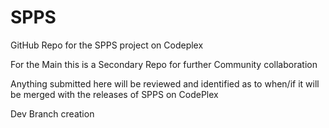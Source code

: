 # SPPS
GitHub Repo for the SPPS project on Codeplex

For the Main this is a Secondary Repo for further Community collaboration

Anything submitted here will be reviewed and identified as to when/if it will be merged with the releases of SPPS on CodePlex


Dev Branch creation
